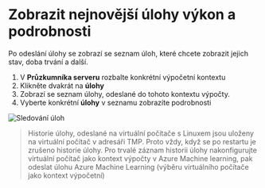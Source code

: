 ---
---
# <a name="view-recent-job-performance-and-details"></a>Zobrazit nejnovější úlohy výkon a podrobnosti
Po odeslání úlohy se zobrazí se seznam úloh, které chcete zobrazit jejich stav, doba trvání a další.

1. V **Průzkumníka serveru** rozbalte konkrétní výpočetní kontextu 
1. Klikněte dvakrát na **úlohy**
1. Zobrazí se seznam úlohy, odeslané do tohoto kontextu výpočty. 
1. Vyberte konkrétní **úlohy** v seznamu zobrazíte podrobnosti

![Sledování úloh](media\job-details\monitor-jobs.png)

> Historie úlohy, odeslané na virtuální počítače s Linuxem jsou uloženy na virtuální počítač v adresáři TMP. Proto vždy, když se po restartu je zrušeno historie úlohy. Pro trvalé záznam historii úlohy nakonfigurujte virtuální počítač jako kontext výpočty v Azure Machine learning, pak odeslat úlohu Azure Machine Learning (výběru virtuálního počítače jako kontext výpočetní)